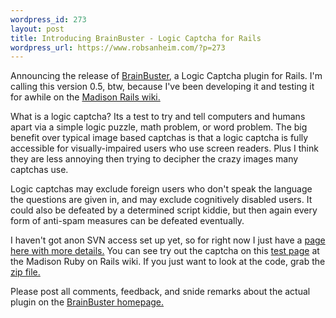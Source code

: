 ```yaml
--- 
wordpress_id: 273
layout: post
title: Introducing BrainBuster - Logic Captcha for Rails
wordpress_url: https://www.robsanheim.com/?p=273
---
```

Announcing the release of <a href="https://www.robsanheim.com/brain-buster">BrainBuster</a>, a Logic Captcha plugin for Rails.   I'm calling this version 0.5, btw, because I've been developing it and testing it for awhile on the <a href="https://madisonrails.com">Madison Rails wiki.</a>

What is a logic captcha?  Its a test to try and tell computers and humans apart via a simple logic puzzle, math problem, or word problem.  The big benefit over typical image based captchas is that a logic captcha is fully accessible for visually-impaired users who use screen readers.  Plus I think they are less annoying then trying to decipher the crazy images many captchas use.  

Logic captchas may exclude foreign users who don't speak the language the questions are given in, and may exclude cognitively disabled users.  It could also be defeated by a determined script kiddie, but then again every form of anti-spam measures can be defeated eventually.

I haven't got anon SVN access set up yet, so for right now I just have a <a href="https://www.robsanheim.com/brain-buster">page here with more details.</a>  You can see try out the captcha on this <a href="https://www.madisonrails.com/wiki/pages/captcha+test+page">test page</a> at the Madison Ruby on Rails wiki.  If you just want to look at the code, grab the <a href="https://robsanheim.com/wp-content/brain_buster.zip">zip file.</a>

Please post all comments, feedback, and snide remarks about the actual plugin on the <a href="https://www.robsanheim.com/brain-buster/">BrainBuster homepage.</a>
